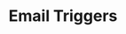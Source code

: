 ---
slug: email-triggers
version: v1.376.0
title: Email Triggers
tags: ['Script Editor', 'Flow Editor']
description: Scripts and flows can now be triggered by the delivery of an email.
features:
  [
    'Enable scripts and flows to be triggered by incoming emails via SMTP.',
    'Provide unique email addresses for script and flow triggers, which deliver email content in both raw and parsed formats to the user scripts.'
  ]

image: ./trigger_panel.png
docs: /docs/advanced/email_triggers
---